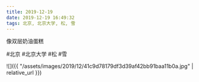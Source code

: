 ```yaml
---
title: 2019-12-19
date: 2019-12-19 16:49:32
tags: 北京, 北京大学, 松, 雪
---
```


<p>像双层奶油蛋糕</p>

#北京 #北京大学 #松 #雪

![]({{ "/assets/images/2019/12/41c9d78179df3d39af42bb91baa11b0a.jpg" | relative_url }})

